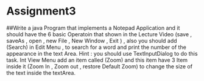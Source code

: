 # Assignment3
##Write a java Program that implements a Notepad Application and it should have the 6 basic  Operatoin that shown in the Lecture Video (save , saveAs , open , new File , New Window , Exit )  , also you should add (Search) in Edit Menu , to search for a word and print the number of the appearance in the text Area. Hint : you should use TextInputDialog to do this task.
Int View Menu add an item called (Zoom) and this item have 3 Item inside it (Zoom In , Zoom out , restore Default Zoom) to change the size of the text inside the textArea.
